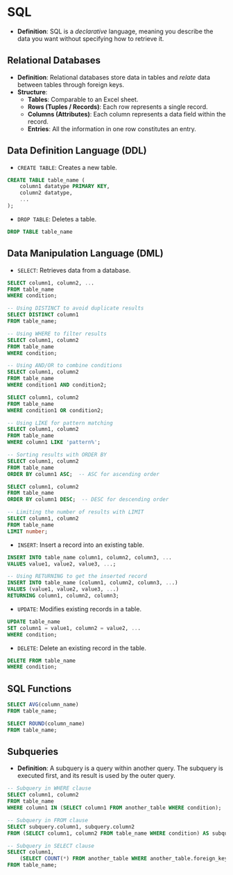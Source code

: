 # SQL

- **Definition**: SQL is a *declarative* language, meaning you describe the data you want without specifying how to retrieve it.

## Relational Databases

- **Definition**: Relational databases store data in tables and *relate* data between tables through foreign keys.
- **Structure**:
  - **Tables**: Comparable to an Excel sheet.
  - **Rows (Tuples / Records)**: Each row represents a single record.
  - **Columns (Attributes)**: Each column represents a data field within the record.
  - **Entries**: All the information in one row constitutes an entry.

## Data Definition Language (DDL)

- `CREATE TABLE`: Creates a new table.

```sql
CREATE TABLE table_name (
    column1 datatype PRIMARY KEY,
    column2 datatype,
    ...
);
```

- `DROP TABLE`: Deletes a table.

```sql
DROP TABLE table_name
```

## Data Manipulation Language (DML)

- `SELECT`: Retrieves data from a database.

```sql
SELECT column1, column2, ...
FROM table_name
WHERE condition;

-- Using DISTINCT to avoid duplicate results
SELECT DISTINCT column1
FROM table_name;

-- Using WHERE to filter results
SELECT column1, column2
FROM table_name
WHERE condition;

-- Using AND/OR to combine conditions
SELECT column1, column2
FROM table_name
WHERE condition1 AND condition2;

SELECT column1, column2
FROM table_name
WHERE condition1 OR condition2;

-- Using LIKE for pattern matching
SELECT column1, column2
FROM table_name
WHERE column1 LIKE 'pattern%';

-- Sorting results with ORDER BY
SELECT column1, column2
FROM table_name
ORDER BY column1 ASC;  -- ASC for ascending order

SELECT column1, column2
FROM table_name
ORDER BY column1 DESC;  -- DESC for descending order

-- Limiting the number of results with LIMIT
SELECT column1, column2
FROM table_name
LIMIT number;
```

- `INSERT`: Insert a record into an existing table.

```sql
INSERT INTO table_name column1, column2, column3, ...
VALUES value1, value2, value3, ...;

-- Using RETURNING to get the inserted record
INSERT INTO table_name (column1, column2, column3, ...)
VALUES (value1, value2, value3, ...)
RETURNING column1, column2, column3;
```

- `UPDATE`: Modifies existing records in a table.

```sql
UPDATE table_name
SET column1 = value1, column2 = value2, ...
WHERE condition;
```

- `DELETE`: Delete an existing record in the table.

```sql
DELETE FROM table_name
WHERE condition;
```

## SQL Functions

```sql
SELECT AVG(column_name)
FROM table_name;

SELECT ROUND(column_name)
FROM table_name;
```

## Subqueries

- **Definition**: A subquery is a query within another query. The subquery is executed first, and its result is used by the outer query.

```sql
-- Subquery in WHERE clause
SELECT column1, column2
FROM table_name
WHERE column1 IN (SELECT column1 FROM another_table WHERE condition);

-- Subquery in FROM clause
SELECT subquery.column1, subquery.column2
FROM (SELECT column1, column2 FROM table_name WHERE condition) AS subquery;

-- Subquery in SELECT clause
SELECT column1,
    (SELECT COUNT(*) FROM another_table WHERE another_table.foreign_key = table_name.primary_key) AS count_alias
FROM table_name;
```
